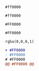 
`#ff0000`

`#ff0000`  

`#FF0000` 

`#FF0000`

`rgba(0,0,0,1)`


```diff
+ #FF0000 
- #FF0000 
# #FF0000 
@@ #FF0000 @@
```

